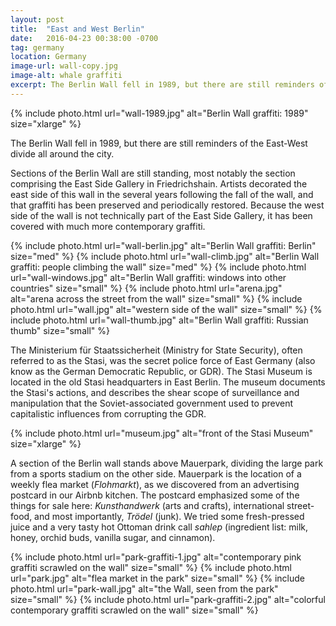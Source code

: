 ```yaml
---
layout: post
title:  "East and West Berlin"
date:   2016-04-23 00:38:00 -0700
tag: germany
location: Germany
image-url: wall-copy.jpg
image-alt: whale graffiti
excerpt: The Berlin Wall fell in 1989, but there are still reminders of the East-West divide all around the city.
---
```

<div class='img-gallery'>
{% include photo.html url="wall-1989.jpg" alt="Berlin Wall graffiti: 1989" size="xlarge" %}
</div>

The Berlin Wall fell in 1989, but there are still reminders of the East-West divide all around the city.

Sections of the Berlin Wall are still standing, most notably the section comprising the East Side Gallery in Friedrichshain. Artists decorated the east side of this wall in the several years following the fall of the wall, and that graffiti has been preserved and periodically restored. Because the west side of the wall is not technically part of the East Side Gallery, it has been covered with much more contemporary graffiti.

<div class='img-gallery'>
{% include photo.html url="wall-berlin.jpg" alt="Berlin Wall graffiti: Berlin" size="med" %}
{% include photo.html url="wall-climb.jpg" alt="Berlin Wall graffiti: people climbing the wall" size="med" %}
{% include photo.html url="wall-windows.jpg" alt="Berlin Wall graffiti: windows into other countries" size="small" %}
{% include photo.html url="arena.jpg" alt="arena across the street from the wall" size="small" %}
{% include photo.html url="wall.jpg" alt="western side of the wall" size="small" %}
{% include photo.html url="wall-thumb.jpg" alt="Berlin Wall graffiti: Russian thumb" size="small" %}
</div>

The Ministerium für Staatssicherheit (Ministry for State Security), often referred to as the Stasi, was the secret police force of East Germany (also know as the German Democratic Republic, or GDR). The Stasi Museum is located in the old Stasi headquarters in East Berlin. The museum documents the Stasi's actions, and describes the shear scope of surveillance and manipulation that the Soviet-associated government used to prevent capitalistic influences from corrupting the GDR.

<div class='img-gallery'>
{% include photo.html url="museum.jpg" alt="front of the Stasi Museum" size="xlarge" %}
</div>

A section of the Berlin wall stands above Mauerpark, dividing the large park from a sports stadium on the other side. Mauerpark is the location of a weekly flea market (_Flohmarkt_), as we discovered from an advertising postcard in our Airbnb kitchen. The postcard emphasized some of the things for sale here: _Kunsthandwerk_ (arts and crafts), international street-food, and most importantly, _Trödel_ (junk). We tried some fresh-pressed juice and a very tasty hot Ottoman drink call _sahlep_ (ingredient list: milk, honey, orchid buds, vanilla sugar, and cinnamon).

<div class='img-gallery'>
{% include photo.html url="park-graffiti-1.jpg" alt="contemporary pink graffiti scrawled on the wall" size="small" %}
{% include photo.html url="park.jpg" alt="flea market in the park" size="small" %}
{% include photo.html url="park-wall.jpg" alt="the Wall, seen from the park" size="small" %}
{% include photo.html url="park-graffiti-2.jpg" alt="colorful contemporary graffiti scrawled on the wall" size="small" %}
</div>
